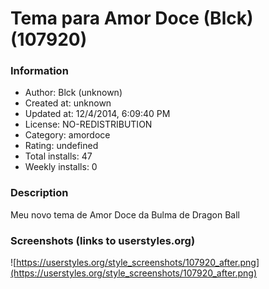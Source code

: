 # Tema para Amor Doce (Blck) (107920)

### Information
- Author: Blck (unknown)
- Created at: unknown
- Updated at: 12/4/2014, 6:09:40 PM
- License: NO-REDISTRIBUTION
- Category: amordoce
- Rating: undefined
- Total installs: 47
- Weekly installs: 0


### Description
Meu novo tema de Amor Doce da Bulma de Dragon Ball


### Screenshots (links to userstyles.org)
![https://userstyles.org/style_screenshots/107920_after.png](https://userstyles.org/style_screenshots/107920_after.png)


